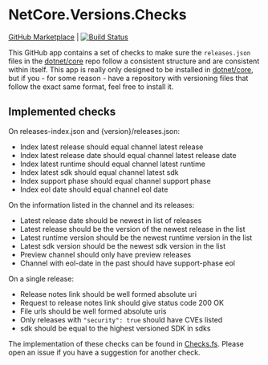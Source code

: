 # NetCore.Versions.Checks

[GitHub Marketplace](https://github.com/apps/netcore-versions-checks) | [![Build Status](https://dev.azure.com/arthurrump/NetCore.Versions/_apis/build/status/NetCore.Versions.Checks%20CI?branchName=master)](https://dev.azure.com/arthurrump/NetCore.Versions/_build/latest?definitionId=11&branchName=master)

This GitHub app contains a set of checks to make sure the `releases.json` files in the [dotnet/core](https://github.com/dotnet/core) repo follow a consistent structure and are consistent within itself. This app is really only designed to be installed in [dotnet/core](https://github.com/dotnet/core), but if you - for some reason - have a repository with versioning files that follow the exact same format, feel free to install it.

## Implemented checks

On releases-index.json and {version}/releases.json:

- Index latest release should equal channel latest release
- Index latest release date should equal channel latest release date
- Index latest runtime should equal channel latest runtime
- Index latest sdk should equal channel latest sdk
- Index support phase should equal channel support phase
- Index eol date should equal channel eol date

On the information listed in the channel and its releases:

- Latest release date should be newest in list of releases
- Latest release should be the version of the newest release in the list
- Latest runtime version should be the newest runtime version in the list
- Latest sdk version should be the newest sdk version in the list
- Preview channel should only have preview releases
- Channel with eol-date in the past should have support-phase eol

On a single release:

- Release notes link should be well formed absolute uri
- Request to release notes link should give status code 200 OK
- File urls should be well formed absolute uris
- Only releases with `"security": true` should have CVEs listed
- sdk should be equal to the highest versioned SDK in sdks

The implementation of these checks can be found in [Checks.fs](/src/NetCore.Versions.Checks/Checks.fs). Please open an issue if you have a suggestion for another check.

